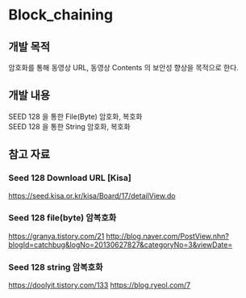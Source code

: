 # Block_chaining

## 개발 목적
암호화를 통해 동영상 URL, 동영상 Contents 의 보안성 향상을 목적으로 한다.

## 개발 내용
SEED 128 을 통한 File(Byte) 암호화, 복호화<br>
SEED 128 을 통한 String 암호화, 복호화

## 참고 자료
### Seed 128 Download URL [Kisa]
https://seed.kisa.or.kr/kisa/Board/17/detailView.do

### Seed 128 file(byte) 암복호화
https://granya.tistory.com/21
http://blog.naver.com/PostView.nhn?blogId=catchbug&logNo=20130627827&categoryNo=3&viewDate=

### Seed 128 string 암복호화
https://doolyit.tistory.com/133
https://blog.ryeol.com/7
